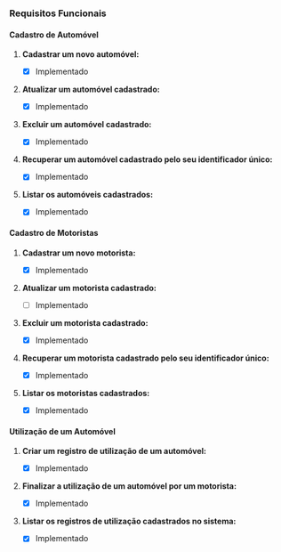### Requisitos Funcionais

#### Cadastro de Automóvel

1. **Cadastrar um novo automóvel:**

   - [x] Implementado

2. **Atualizar um automóvel cadastrado:**

   - [x] Implementado

3. **Excluir um automóvel cadastrado:**

   - [x] Implementado

4. **Recuperar um automóvel cadastrado pelo seu identificador único:**

   - [x] Implementado

5. **Listar os automóveis cadastrados:**
   - [x] Implementado

#### Cadastro de Motoristas

1. **Cadastrar um novo motorista:**

   - [x] Implementado

2. **Atualizar um motorista cadastrado:**

   - [ ] Implementado

3. **Excluir um motorista cadastrado:**

   - [x] Implementado

4. **Recuperar um motorista cadastrado pelo seu identificador único:**

   - [x] Implementado

5. **Listar os motoristas cadastrados:**
   - [x] Implementado

#### Utilização de um Automóvel

1. **Criar um registro de utilização de um automóvel:**

   - [x] Implementado

2. **Finalizar a utilização de um automóvel por um motorista:**

   - [x] Implementado

3. **Listar os registros de utilização cadastrados no sistema:**
   - [x] Implementado
